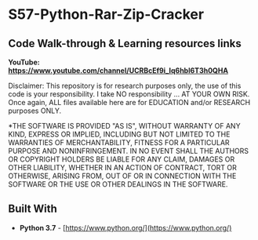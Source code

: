 # S57-Python-Rar-Zip-Cracker

## Code Walk-through & Learning resources links
**YouTube: https://www.youtube.com/channel/UCRBcEf9i_Iq6hbl6T3h0QHA**

Disclaimer: This repository is for research purposes only, the use of this code is your responsibility. I take NO responsibility ... AT YOUR OWN RISK. Once again, ALL files available here are for EDUCATION and/or RESEARCH purposes ONLY.

*THE SOFTWARE IS PROVIDED "AS IS", WITHOUT WARRANTY OF ANY KIND, EXPRESS OR
IMPLIED, INCLUDING BUT NOT LIMITED TO THE WARRANTIES OF MERCHANTABILITY,
FITNESS FOR A PARTICULAR PURPOSE AND NONINFRINGEMENT. IN NO EVENT SHALL THE
AUTHORS OR COPYRIGHT HOLDERS BE LIABLE FOR ANY CLAIM, DAMAGES OR OTHER
LIABILITY, WHETHER IN AN ACTION OF CONTRACT, TORT OR OTHERWISE, ARISING FROM,
OUT OF OR IN CONNECTION WITH THE SOFTWARE OR THE USE OR OTHER DEALINGS IN THE
SOFTWARE.


## Built With

* **Python 3.7** - [https://www.python.org/](https://www.python.org/)
